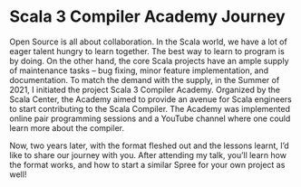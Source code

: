 # Scala 3 Compiler Academy Journey

Open Source is all about collaboration. In the Scala world, we have a lot of eager talent hungry to learn together. The best way to learn to program is by doing. On the other hand, the core Scala projects have an ample supply of maintenance tasks – bug fixing, minor feature implementation, and documentation. To match the demand with the supply, in the Summer of 2021, I initiated the project Scala 3 Compiler Academy. Organized by the Scala Center, the Academy aimed to provide an avenue for Scala engineers to start contributing to the Scala Compiler. The Academy was implemented online pair programming sessions and a YouTube channel where one could learn more about the compiler.

Now, two years later, with the format fleshed out and the lessons learnt, I’d like to share our journey with you. After attending my talk, you’ll learn how the format works, and how to start a similar Spree for your own project as well!
